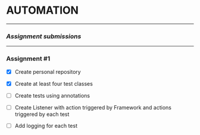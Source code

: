 # AUTOMATION

---

### _Assignment submissions_

---

### Assignment #1


- [x] Create personal repository
- [x] Create at least four test classes
- [ ] Create tests using annotations
- [ ] Create Listener with action triggered by Framework and actions triggered by each test
- [ ] Add logging for each test

